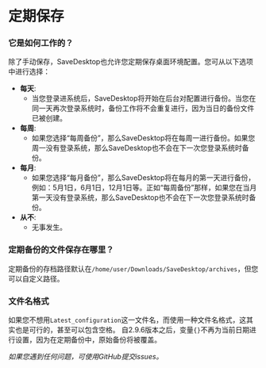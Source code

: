 # 定期保存
### 它是如何工作的？
除了手动保存，SaveDesktop也允许您定期保存桌面环境配置。您可从以下选项中进行选择：
- **每天**: 
  - 当您登录进系统后，SaveDesktop将开始在后台对配置进行备份。当您在同一天再次登录系统时，备份工作将不会重复进行，因为当日的备份文件已被创建。
- **每周**:
  - 如果您选择“每周备份”，那么SaveDesktop将在每周一进行备份。如果您周一没有登录系统，那么SaveDesktop也不会在下一次您登录系统时备份。
- **每月**:
  - 如果您选择“每月备份”，那么SaveDesktop将在每月的第一天进行备份，例如：5月1日，6月1日，12月1日等。正如“每周备份”那样，如果您在当月第一天没有登录系统，那么SaveDesktop也不会在下一次您登录系统时备份。
- **从不**:
  - 无事发生。

### 定期备份的文件保存在哪里？
定期备份的存档路径默认在`/home/user/Downloads/SaveDesktop/archives`，但您可以自定义路径。

### 文件名格式
如果您不想用`Latest_configuration`这一文件名，而使用一种文件名格式，这其实也是可行的，甚至可以包含空格。 自2.9.6版本之后，变量`{}`不再为当前日期进行设置，因为在定期备份中，原始备份将被覆盖。

_如果您遇到任何问题，可使用GitHub提交issues。_
